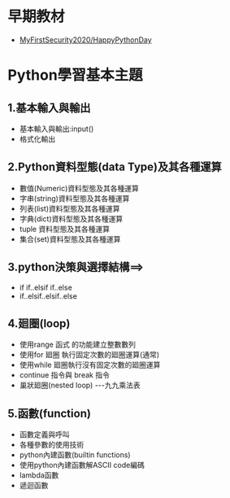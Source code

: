 # 早期教材
- [MyFirstSecurity2020/HappyPythonDay](https://github.com/MyFirstSecurity2020/HappyPythonDay)

# Python學習基本主題
## 1.基本輸入與輸出 
- 基本輸入與輸出:input()
- 格式化輸出

## 2.Python資料型態(data Type)及其各種運算
- 數值(Numeric)資料型態及其各種運算
- 字串(string)資料型態及其各種運算
- 列表(list)資料型態及其各種運算
- 字典(dict)資料型態及其各種運算 
- tuple 資料型態及其各種運算 
- 集合(set)資料型態及其各種運算

## 3.python決策與選擇結構==>
- if     if..elsif     if..else
- if..elsif..elsif..else

## 4.廻圈(loop)
- 使用range 函式 的功能建立整數數列
- 使用for 廻圈 執行固定次數的廻圈運算(通常)
- 使用while 廻圈執行沒有固定次數的廻圈運算
- continue 指令與 break 指令
- 巢狀廻圈(nested loop) ---九九乘法表

## 5.函數(function)
- 函數定義與呼叫
- 各種參數的使用技術
- python內建函數(builtin functions)
- 使用python內建函數解ASCII code編碼
- lambda函數
- 遞迴函數

